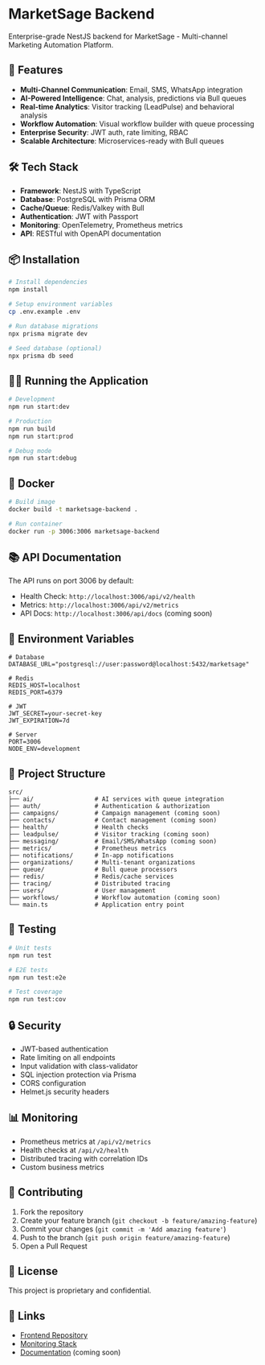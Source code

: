 # MarketSage Backend

Enterprise-grade NestJS backend for MarketSage - Multi-channel Marketing Automation Platform.

## 🚀 Features

- **Multi-Channel Communication**: Email, SMS, WhatsApp integration
- **AI-Powered Intelligence**: Chat, analysis, predictions via Bull queues
- **Real-time Analytics**: Visitor tracking (LeadPulse) and behavioral analysis
- **Workflow Automation**: Visual workflow builder with queue processing
- **Enterprise Security**: JWT auth, rate limiting, RBAC
- **Scalable Architecture**: Microservices-ready with Bull queues

## 🛠️ Tech Stack

- **Framework**: NestJS with TypeScript
- **Database**: PostgreSQL with Prisma ORM
- **Cache/Queue**: Redis/Valkey with Bull
- **Authentication**: JWT with Passport
- **Monitoring**: OpenTelemetry, Prometheus metrics
- **API**: RESTful with OpenAPI documentation

## 📦 Installation

```bash
# Install dependencies
npm install

# Setup environment variables
cp .env.example .env

# Run database migrations
npx prisma migrate dev

# Seed database (optional)
npx prisma db seed
```

## 🏃‍♂️ Running the Application

```bash
# Development
npm run start:dev

# Production
npm run build
npm run start:prod

# Debug mode
npm run start:debug
```

## 🐳 Docker

```bash
# Build image
docker build -t marketsage-backend .

# Run container
docker run -p 3006:3006 marketsage-backend
```

## 📚 API Documentation

The API runs on port 3006 by default:

- Health Check: `http://localhost:3006/api/v2/health`
- Metrics: `http://localhost:3006/api/v2/metrics`
- API Docs: `http://localhost:3006/api/docs` (coming soon)

## 🔑 Environment Variables

```env
# Database
DATABASE_URL="postgresql://user:password@localhost:5432/marketsage"

# Redis
REDIS_HOST=localhost
REDIS_PORT=6379

# JWT
JWT_SECRET=your-secret-key
JWT_EXPIRATION=7d

# Server
PORT=3006
NODE_ENV=development
```

## 📁 Project Structure

```
src/
├── ai/                 # AI services with queue integration
├── auth/               # Authentication & authorization
├── campaigns/          # Campaign management (coming soon)
├── contacts/           # Contact management (coming soon)
├── health/             # Health checks
├── leadpulse/          # Visitor tracking (coming soon)
├── messaging/          # Email/SMS/WhatsApp (coming soon)
├── metrics/            # Prometheus metrics
├── notifications/      # In-app notifications
├── organizations/      # Multi-tenant organizations
├── queue/              # Bull queue processors
├── redis/              # Redis/cache services
├── tracing/            # Distributed tracing
├── users/              # User management
├── workflows/          # Workflow automation (coming soon)
└── main.ts             # Application entry point
```

## 🧪 Testing

```bash
# Unit tests
npm run test

# E2E tests
npm run test:e2e

# Test coverage
npm run test:cov
```

## 🔒 Security

- JWT-based authentication
- Rate limiting on all endpoints
- Input validation with class-validator
- SQL injection protection via Prisma
- CORS configuration
- Helmet.js security headers

## 📊 Monitoring

- Prometheus metrics at `/api/v2/metrics`
- Health checks at `/api/v2/health`
- Distributed tracing with correlation IDs
- Custom business metrics

## 🤝 Contributing

1. Fork the repository
2. Create your feature branch (`git checkout -b feature/amazing-feature`)
3. Commit your changes (`git commit -m 'Add amazing feature'`)
4. Push to the branch (`git push origin feature/amazing-feature`)
5. Open a Pull Request

## 📝 License

This project is proprietary and confidential.

## 🔗 Links

- [Frontend Repository](https://github.com/Supreme070/marketsage)
- [Monitoring Stack](https://github.com/Supreme070/marketsage-monitoring)
- [Documentation](https://docs.marketsage.com) (coming soon)
